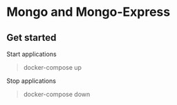 # Mongo and Mongo-Express

## Get started

Start applications
> docker-compose up

Stop applications
> docker-compose down
